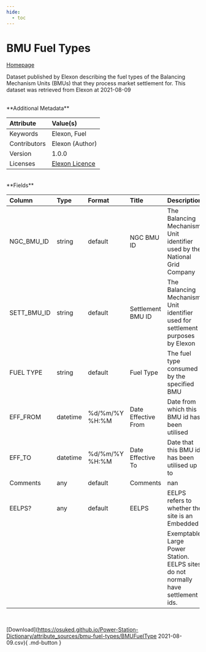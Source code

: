 ```yaml
---
hide:
  - toc
---
```


# BMU Fuel Types

[Homepage](https://www.bmreports.com/bmrs/?q=eds/main)

Dataset published by Elexon describing the fuel types of the Balancing Mechanism Units (BMUs) that they process market settlement for. This dataset was retrieved from Elexon at 2021-08-09

<br>
**Additional Metadata**

| Attribute    | Value(s)                                                                                            |
|:-------------|:----------------------------------------------------------------------------------------------------|
| Keywords     | Elexon, Fuel                                                                                        |
| Contributors | Elexon (Author)                                                                                     |
| Version      | 1.0.0                                                                                               |
| Licenses     | [Elexon Licence](https://www.elexon.co.uk/using-this-website/disclaimer-and-reservation-of-rights/) |








<br>
**Fields**

| Column      | Type     | Format         | Title               | Description                                                                      |
|:------------|:---------|:---------------|:--------------------|:---------------------------------------------------------------------------------|
| NGC_BMU_ID  | string   | default        | NGC BMU ID          | The Balancing Mechanism Unit identifier used by the National Grid Company        |
| SETT_BMU_ID | string   | default        | Settlement BMU ID   | The Balancing Mechanism Unit identifier used for settlement purposes by Elexon   |
| FUEL TYPE   | string   | default        | Fuel Type           | The fuel type consumed by the specified BMU                                      |
| EFF_FROM    | datetime | %d/%m/%Y %H:%M | Date Effective From | Date from which this BMU id has been utilised                                    |
| EFF_TO      | datetime | %d/%m/%Y %H:%M | Date Effective To   | Date that this BMU id has been utilised up to                                    |
| Comments    | any      | default        | Comments            | nan                                                                              |
| EELPS?      | any      | default        | EELPS               | EELPS refers to whether the site is an Embedded                                  |
|             |          |                |                     | Exemptable Large Power Station. EELPS sites do not normally have settlement ids. |

<br>

[Download](https://osuked.github.io/Power-Station-Dictionary/attribute_sources/bmu-fuel-types/BMUFuelType 2021-08-09.csv){ .md-button }

<br>
